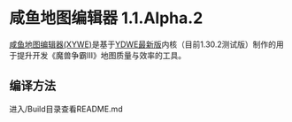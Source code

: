 # 咸鱼地图编辑器 1.1.Alpha.2

[咸鱼地图编辑器(XYWE)][1]是基于[YDWE最新版][2]内核（目前1.30.2测试版）制作的用于提升开发《魔兽争霸III》地图质量与效率的工具。  

## 编译方法

进入/Build目录查看README.md

[1]:https://wow9.org/xywe "咸鱼地图编辑器 - 官方网站"
[2]:https://github.com/actboy168/YDWE
